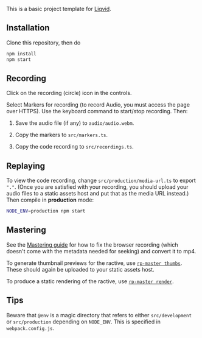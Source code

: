 This is a basic project template for [Liqvid](https://liqvidjs.org).

## Installation

Clone this repository, then do

```bash
npm install
npm start
```

## Recording

Click on the recording (circle) icon in the controls.

Select Markers for recording (to record Audio, you must access the page over HTTPS). Use the keyboard command to start/stop recording. Then:

1. Save the audio file (if any) to `audio/audio.webm`.

2. Copy the markers to `src/markers.ts`.

3. Copy the code recording to `src/recordings.ts`.

## Replaying

To view the code recording, change `src/production/media-url.ts` to export `"."`. (Once you are satisfied with your recording, you should upload your audio files to a static assets host and put that as the media URL instead.) Then compile in **production** mode:

```bash
NODE_ENV=production npm start
```

## Mastering

See the [Mastering guide](https://liqvidjs.org/docs/guide/mastering#audio) for how to fix the browser recording (which doesn't come with the metadata needed for seeking) and convert it to mp4.

To generate thumbnail previews for the ractive, use [`rp-master thumbs`](https://liqvidjs.org/docs/rp-master/thumbs). These should again be uploaded to your static assets host.

To produce a static rendering of the ractive, use [`rp-master render`](https://liqvidjs.org/docs/rp-master/render/).

## Tips

Beware that `@env` is a magic directory that refers to either `src/development` or `src/production` depending on `NODE_ENV`. This is specified in `webpack.config.js`.
